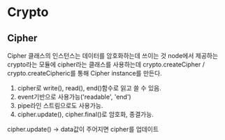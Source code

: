 # Crypto

## Cipher
Cipher 클래스의 인스턴스는 데이터를 암호화하는데 쓰이는 것
node에서 제공하는 crypto라는 모듈에 cipher라는 클래스를 사용하는데
crypto.createCipher / crypto.createCipheric를 통해 Cipher instance를 만든다.

1. cipher로 write(), read(), end()함수로 읽고 쓸 수 있음.
2. event기반으로 사용가능('readable', 'end')
3. pipe라인 스트림으로도 사용가능.
4. cipher.update(), cipher.final()로 암호화, 종결가능.

cipher.update()
-> data값이 주어지면 cipher를 업데이트 
